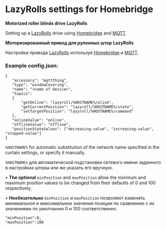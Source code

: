 
# LazyRolls settings for Homebridge

**Motorized roller blinds drive LazyRolls**

Setting up a [LazyRolls](https://github.com/ACE1046/LazyRolls) drive using [Homebridge](https://github.com/homebridge/homebridge) and [MQTT](https://github.com/arachnetech/homebridge-mqttthing).

**Моторизированный привод для рулонных штор LazyRolls**

Настройка привода [LazyRolls](https://github.com/ACE1046/LazyRolls)
используя [Homebridge](https://github.com/homebridge/homebridge) и [MQTT](https://github.com/arachnetech/homebridge-mqttthing). 

### Example config.json:

```
{
   "accessory": "mqttthing",
   "type": "windowCovering",
   "name": "<name of device>",
   "topics": 
   {
       "getOnline": "lazyroll/%HOSTNAME%/alive",
       "getCurrentPosition": "lazyroll/%HOSTNAME%/state",
       "setTargetPosition": "lazyroll/%HOSTNAME%/command"
   },
   "onlineValue": "online",
   "offlineValue": "offline",
   "positionStateValues": ["decreasing-value", "increasing-value", "stopped-value"]
}
```
 

`%HOSTNAME%` for automatic substitution of the network name specified in the curtain settings, or specify it manually.

`%HOSTNAME%` для автоматической подстановки сетевого имени заданного в настройках шторы или же указать его вручную.

• **The optional** `minPosition` and `maxPosition` allow the minimum and maximum position values to be changed from their defaults of 0 and 100 respectively.

• **Необязательно** `minPosition` и `maxPosition` позволяют изменять минимальное и максимальное значения позиции по сравнению с их значениями по умолчанию 0 и 100 соответственно.

```
"minPosition":0,
"maxPosition":100
```

